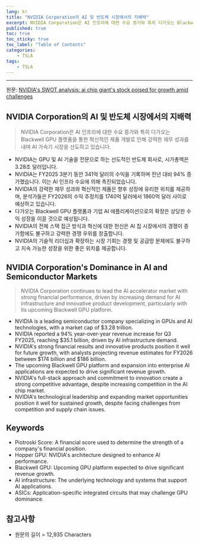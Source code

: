 ```yaml
---
lang: kr
title: "NVIDIA Corporation의 AI 및 반도체 시장에서의 지배력"
excerpt: NVIDIA Corporation은 AI 인프라에 대한 수요 증가와 특히 다가오는 Blackwell GPU 플랫폼을 통한 혁신적인 제품 개발로 인해 강력한 재무 성과를 내며 AI 가속기 시장을 선도하고 있습니다.
published: true
toc: true
toc_sticky: true
toc_label: "Table of Contents"
categories:
    - TSLA
tags:
    - TSLA
---
```


---

  원문: [NVIDIA's SWOT analysis: ai chip giant's stock poised for growth amid challenges](https://www.investing.com/news/swot-analysis/nvidias-swot-analysis-ai-chip-giants-stock-poised-for-growth-amid-challenges-93CH-3785522)

## NVIDIA Corporation의 AI 및 반도체 시장에서의 지배력

> NVIDIA Corporation은 AI 인프라에 대한 수요 증가와 특히 다가오는 Blackwell GPU 플랫폼을 통한 혁신적인 제품 개발로 인해 강력한 재무 성과를 내며 AI 가속기 시장을 선도하고 있습니다.


- NVIDIA는 GPU 및 AI 기술을 전문으로 하는 선도적인 반도체 회사로, 시가총액은 3.28조 달러입니다.
- NVIDIA는 FY2025 3분기 동안 341억 달러의 수익을 기록하며 전년 대비 94% 증가했습니다. 이는 AI 인프라 수요에 의해 촉진되었습니다.
- NVIDIA의 강력한 재무 성과와 혁신적인 제품은 향후 성장에 유리한 위치를 제공하며, 분석가들은 FY2026의 수익 추정치를 1740억 달러에서 1860억 달러 사이로 예상하고 있습니다.
- 다가오는 Blackwell GPU 플랫폼과 기업 AI 애플리케이션으로의 확장은 상당한 수익 성장을 이끌 것으로 예상됩니다.
- NVIDIA의 전체 스택 접근 방식과 혁신에 대한 헌신은 AI 칩 시장에서의 경쟁이 증가함에도 불구하고 강력한 경쟁 우위를 창출합니다.
- NVIDIA의 기술적 리더십과 확장하는 시장 기회는 경쟁 및 공급망 문제에도 불구하고 지속 가능한 성장을 위한 좋은 위치를 제공합니다.

## NVIDIA Corporation's Dominance in AI and Semiconductor Markets

> NVIDIA Corporation continues to lead the AI accelerator market with strong financial performance, driven by increasing demand for AI infrastructure and innovative product development, particularly with its upcoming Blackwell GPU platform.


- NVIDIA is a leading semiconductor company specializing in GPUs and AI technologies, with a market cap of $3.28 trillion.
- NVIDIA reported a 94% year-over-year revenue increase for Q3 FY2025, reaching $35.1 billion, driven by AI infrastructure demand.
- NVIDIA's strong financial results and innovative products position it well for future growth, with analysts projecting revenue estimates for FY2026 between $174 billion and $186 billion.
- The upcoming Blackwell GPU platform and expansion into enterprise AI applications are expected to drive significant revenue growth.
- NVIDIA's full-stack approach and commitment to innovation create a strong competitive advantage, despite increasing competition in the AI chip market.
- NVIDIA's technological leadership and expanding market opportunities position it well for sustained growth, despite facing challenges from competition and supply chain issues.

## Keywords

- Piotroski Score: A financial score used to determine the strength of a company's financial position.
- Hopper GPU: NVIDIA's architecture designed to enhance AI performance.
- Blackwell GPU: Upcoming GPU platform expected to drive significant revenue growth.
- AI infrastructure: The underlying technology and systems that support AI applications.
- ASICs: Application-specific integrated circuits that may challenge GPU dominance.

## 참고사항

- 원문의 길이 = 12,935 Characters

